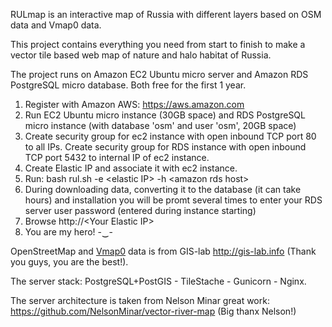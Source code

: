 RULmap is an interactive map of Russia with different layers based on OSM data and Vmap0 data. 

This project contains everything you need from start to finish to make a vector tile based web map of nature and halo habitat of Russia.

The project runs on Amazon EC2 Ubuntu micro server and Amazon RDS PostgreSQL micro database. Both free for the first 1 year.

1. Register with Amazon AWS: https://aws.amazon.com
2. Run EC2 Ubuntu micro instance (30GB space) and RDS PostgreSQL micro instance (with database 'osm' and user 'osm', 20GB space) 
3. Create security group for ec2 instance with open inbound TCP port 80 to all IPs. Create security group for RDS instance with open inbound TCP port 5432 to internal IP of ec2 instance.
4. Create Elastic IP and associate it with ec2 instance.
5. Run: bash rul.sh -e \<elastic IP\> -h \<amazon rds host\>
6. During downloading data, converting it to the database (it can take hours) and installation you will be promt several times to enter your RDS server user password (entered during instance starting)
7. Browse http://\<Your Elastic IP\>
8. You are my hero! -‿-

OpenStreetMap and <a href="http://gis-lab.info/qa/vmap0-about.html">Vmap0</a> data is from GIS-lab http://gis-lab.info (Thank you guys, you are the best!).

The server stack: PostgreSQL+PostGIS - TileStache - Gunicorn - Nginx.

The server architecture is taken from Nelson Minar great work: https://github.com/NelsonMinar/vector-river-map (Big thanx Nelson!)
